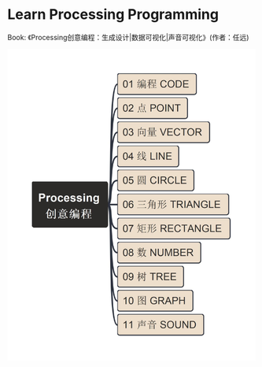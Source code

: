 # Learn Processing Programming

Book: 《Processing创意编程：生成设计|数据可视化|声音可视化》(作者：任远)

![toc](./img/Processing_创意编程.jpg)